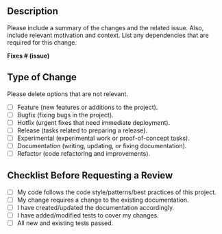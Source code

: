 ## Description

Please include a summary of the changes and the related issue. Also, include relevant motivation and context. List any dependencies that are required for this change.

**Fixes # (issue)**

## Type of Change

Please delete options that are not relevant.

- [ ] Feature (new features or additions to the project).
- [ ] Bugfix (fixing bugs in the project).
- [ ] Hotfix (urgent fixes that need immediate deployment).
- [ ] Release (tasks related to preparing a release).
- [ ] Experimental (experimental work or proof-of-concept tasks).
- [ ] Documentation (writing, updating, or fixing documentation).
- [ ] Refactor (code refactoring and improvements).

## Checklist Before Requesting a Review

- [ ] My code follows the code style/patterns/best practices of this project.
- [ ] My change requires a change to the existing documentation.
- [ ] I have created/updated the documentation accordingly.
- [ ] I have added/modified tests to cover my changes.
- [ ] All new and existing tests passed.
